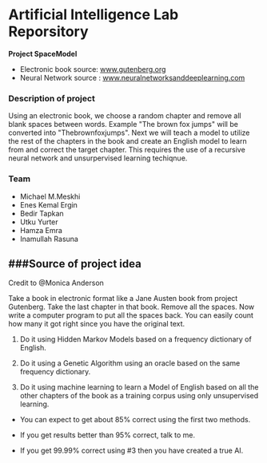# Artificial Intelligence Lab Reporsitory

**Project SpaceModel**

- Electronic book source: www.gutenberg.org
- Neural Network source : www.neuralnetworksanddeeplearning.com

### Description of project

Using an electronic book, we choose a random chapter and remove
all blank spaces between words. Example "The brown fox jumps"
will be converted into "Thebrownfoxjumps". Next we will teach
a model to utilize the rest of the chapters in the book and create 
an English model to learn from and correct the target chapter. 
This requires the use of a recursive neural network and unsurpervised
learning techiqnue.

### Team

- Michael M.Meskhi
- Enes Kemal Ergin
- Bedir Tapkan
- Utku Yurter
- Hamza Emra
- Inamullah Rasuna

###Source of project idea
   ----------------------

Credit to @Monica Anderson

Take a book in electronic format like a Jane Austen book from project Gutenberg. Take the last chapter in that book. Remove all the spaces.
Now write a computer program to put all the spaces back. You can easily count how many it got right since you have the original text.

1. Do it using Hidden Markov Models based on a frequency dictionary of English.

2. Do it using a Genetic Algorithm using an oracle based on the same frequency dictionary.

3. Do it using machine learning to learn a Model of English based on all the other chapters of the book as a training corpus using only unsupervised learning.

- You can expect to get about 85% correct using the first two methods.

- If you get results better than 95% correct, talk to me.

- If you get 99.99% correct using #3 then you have created a true AI.

